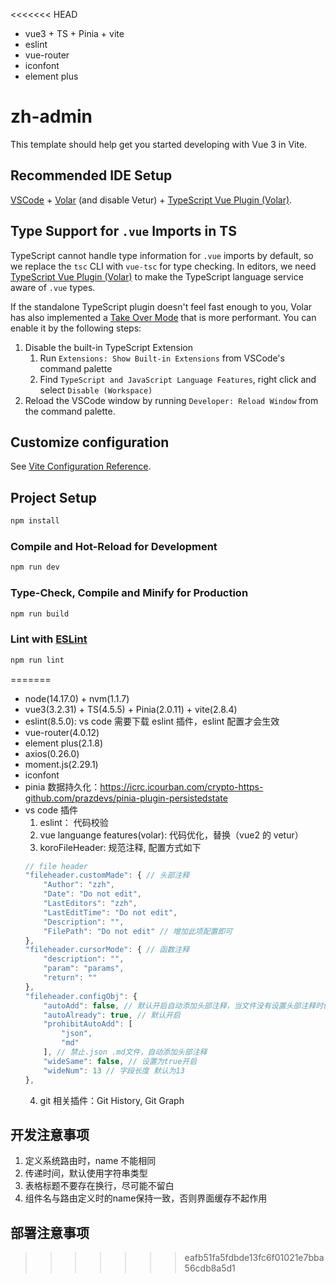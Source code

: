 <<<<<<< HEAD
* vue3 + TS + Pinia + vite
* eslint
* vue-router
* iconfont
* element plus


# zh-admin

This template should help get you started developing with Vue 3 in Vite.

## Recommended IDE Setup

[VSCode](https://code.visualstudio.com/) + [Volar](https://marketplace.visualstudio.com/items?itemName=johnsoncodehk.volar) (and disable Vetur) + [TypeScript Vue Plugin (Volar)](https://marketplace.visualstudio.com/items?itemName=johnsoncodehk.vscode-typescript-vue-plugin).

## Type Support for `.vue` Imports in TS

TypeScript cannot handle type information for `.vue` imports by default, so we replace the `tsc` CLI with `vue-tsc` for type checking. In editors, we need [TypeScript Vue Plugin (Volar)](https://marketplace.visualstudio.com/items?itemName=johnsoncodehk.vscode-typescript-vue-plugin) to make the TypeScript language service aware of `.vue` types.

If the standalone TypeScript plugin doesn't feel fast enough to you, Volar has also implemented a [Take Over Mode](https://github.com/johnsoncodehk/volar/discussions/471#discussioncomment-1361669) that is more performant. You can enable it by the following steps:

1. Disable the built-in TypeScript Extension
    1) Run `Extensions: Show Built-in Extensions` from VSCode's command palette
    2) Find `TypeScript and JavaScript Language Features`, right click and select `Disable (Workspace)`
2. Reload the VSCode window by running `Developer: Reload Window` from the command palette.

## Customize configuration

See [Vite Configuration Reference](https://vitejs.dev/config/).

## Project Setup

```sh
npm install
```

### Compile and Hot-Reload for Development

```sh
npm run dev
```

### Type-Check, Compile and Minify for Production

```sh
npm run build
```

### Lint with [ESLint](https://eslint.org/)

```sh
npm run lint
```
=======
- node(14.17.0) + nvm(1.1.7)
- vue3(3.2.31) + TS(4.5.5) + Pinia(2.0.11) + vite(2.8.4)
- eslint(8.5.0): vs code 需要下载 eslint 插件，eslint 配置才会生效
- vue-router(4.0.12)
- element plus(2.1.8)
- axios(0.26.0)
- moment.js(2.29.1)
- iconfont
- pinia 数据持久化：https://icrc.icourban.com/crypto-https-github.com/prazdevs/pinia-plugin-persistedstate
- vs code 插件
  1. eslint： 代码校验
  2. vue languange features(volar): 代码优化，替换（vue2 的 vetur）
  3. koroFileHeader: 规范注释, 配置方式如下
  ```javascript
  // file header
  "fileheader.customMade": { // 头部注释
      "Author": "zzh",
      "Date": "Do not edit",
      "LastEditors": "zzh",
      "LastEditTime": "Do not edit",
      "Description": "",
      "FilePath": "Do not edit" // 增加此项配置即可
  },
  "fileheader.cursorMode": { // 函数注释
      "description": "",
      "param": "params",
      "return": ""
  },
  "fileheader.configObj": {
      "autoAdd": false, // 默认开启自动添加头部注释，当文件没有设置头部注释时保存会自动添加
      "autoAlready": true, // 默认开启
      "prohibitAutoAdd": [
          "json",
          "md"
      ], // 禁止.json .md文件，自动添加头部注释
      "wideSame": false, // 设置为true开启
      "wideNum": 13 // 字段长度 默认为13
  },
  ```
  4. git 相关插件：Git History, Git Graph

## 开发注意事项

1. 定义系统路由时，name 不能相同
2. 传递时间，默认使用字符串类型
3. 表格标题不要存在换行，尽可能不留白
4. 组件名与路由定义时的name保持一致，否则界面缓存不起作用


## 部署注意事项
>>>>>>> eafb51fa5fdbde13fc6f01021e7bba56cdb8a5d1
